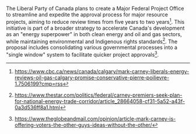 The Liberal Party of Canada plans to create a Major Federal Project Office to streamline and expedite the approval process for major resource projects, aiming to reduce review times from five years to two years[^1]. This initiative is part of a broader strategy to accelerate Canada's development as an "energy superpower" in both clean energy and oil and gas sectors, while maintaining environmental and Indigenous rights standards[^2]. The proposal includes consolidating various governmental processes into a "single window" system to facilitate quicker project approvals[^3].

[^1]: https://www.cbc.ca/news/canada/calgary/mark-carney-liberals-energy-reviews-oil-gas-calgary-promise-conservative-pierre-poilievre-1.7506199?cmp=rss  
[^2]: https://www.thestar.com/politics/federal/carney-premiers-seek-plan-for-national-energy-trade-corridor/article_28664058-cf31-5a52-a43f-0a3d536ff8a1.html  
[^3]: https://www.theglobeandmail.com/opinion/article-mark-carney-is-offering-voters-the-other-guys-ideas-without-the-other/
